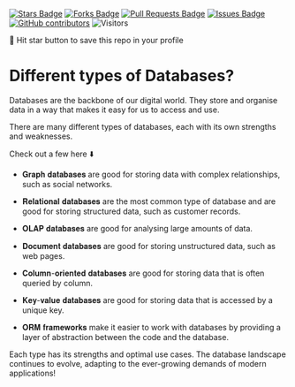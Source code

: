 <a href="https://github.com/drshahizan/HPDP/stargazers"><img src="https://img.shields.io/github/stars/drshahizan/HPDP" alt="Stars Badge"/></a>
<a href="https://github.com/drshahizan/HPDP/network/members"><img src="https://img.shields.io/github/forks/drshahizan/HPDP" alt="Forks Badge"/></a>
<a href="https://github.com/drshahizan/HPDP/pulls"><img src="https://img.shields.io/github/issues-pr/drshahizan/HPDP" alt="Pull Requests Badge"/></a>
<a href="https://github.com/drshahizan/HPDP/issues"><img src="https://img.shields.io/github/issues/drshahizan/HPDP" alt="Issues Badge"/></a>
<a href="https://github.com/drshahizan/HPDP/graphs/contributors"><img alt="GitHub contributors" src="https://img.shields.io/github/contributors/drshahizan/Python_Tutorial?color=2b9348"></a>
![Visitors](https://api.visitorbadge.io/api/visitors?path=https%3A%2F%2Fgithub.com%2Fdrshahizan%2FHPDP&labelColor=%23d9e3f0&countColor=%23697689&style=flat)

🌟 Hit star button to save this repo in your profile


# Different types of Databases?

Databases are the backbone of our digital world. They store and organise data in a way that makes it easy for us to access and use.

There are many different types of databases, each with its own strengths and weaknesses.

Check out a few here ⬇️

- 𝐆𝐫𝐚𝐩𝐡 𝐝𝐚𝐭𝐚𝐛𝐚𝐬𝐞𝐬 are good for storing data with complex relationships, such as social networks.

- 𝐑𝐞𝐥𝐚𝐭𝐢𝐨𝐧𝐚𝐥 𝐝𝐚𝐭𝐚𝐛𝐚𝐬𝐞𝐬 are the most common type of database and are good for storing structured data, such as customer records.

- 𝐎𝐋𝐀𝐏 𝐝𝐚𝐭𝐚𝐛𝐚𝐬𝐞𝐬 are good for analysing large amounts of data.

- 𝐃𝐨𝐜𝐮𝐦𝐞𝐧𝐭 𝐝𝐚𝐭𝐚𝐛𝐚𝐬𝐞𝐬 are good for storing unstructured data, such as web pages.

- 𝐂𝐨𝐥𝐮𝐦𝐧-𝐨𝐫𝐢𝐞𝐧𝐭𝐞𝐝 𝐝𝐚𝐭𝐚𝐛𝐚𝐬𝐞𝐬 are good for storing data that is often queried by column.

- 𝐊𝐞𝐲-𝐯𝐚𝐥𝐮𝐞 𝐝𝐚𝐭𝐚𝐛𝐚𝐬𝐞𝐬 are good for storing data that is accessed by a unique key.

- 𝐎𝐑𝐌 𝐟𝐫𝐚𝐦𝐞𝐰𝐨𝐫𝐤𝐬 make it easier to work with databases by providing a layer of abstraction between the code and the database.

Each type has its strengths and optimal use cases. The database landscape continues to evolve, adapting to the ever-growing demands of modern applications!
